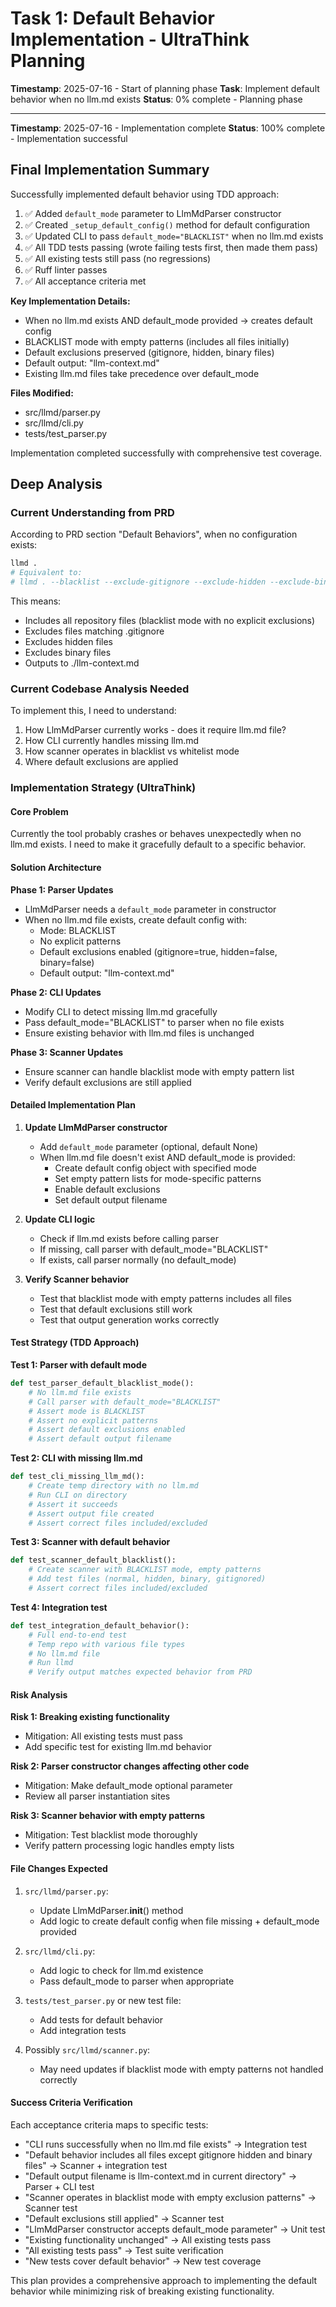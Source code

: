 # Task 1: Default Behavior Implementation - UltraThink Planning

**Timestamp**: 2025-07-16 - Start of planning phase
**Task**: Implement default behavior when no llm.md exists
**Status**: 0% complete - Planning phase

---

**Timestamp**: 2025-07-16 - Implementation complete
**Status**: 100% complete - Implementation successful

## Final Implementation Summary

Successfully implemented default behavior using TDD approach:

1. ✅ Added `default_mode` parameter to LlmMdParser constructor
2. ✅ Created `_setup_default_config()` method for default configuration  
3. ✅ Updated CLI to pass `default_mode="BLACKLIST"` when no llm.md exists
4. ✅ All TDD tests passing (wrote failing tests first, then made them pass)
5. ✅ All existing tests still pass (no regressions)
6. ✅ Ruff linter passes
7. ✅ All acceptance criteria met

**Key Implementation Details:**
- When no llm.md exists AND default_mode provided → creates default config
- BLACKLIST mode with empty patterns (includes all files initially)
- Default exclusions preserved (gitignore, hidden, binary files)
- Default output: "llm-context.md"
- Existing llm.md files take precedence over default_mode

**Files Modified:**
- src/llmd/parser.py
- src/llmd/cli.py  
- tests/test_parser.py

Implementation completed successfully with comprehensive test coverage.

## Deep Analysis

### Current Understanding from PRD
According to PRD section "Default Behaviors", when no configuration exists:
```bash
llmd .
# Equivalent to:
# llmd . --blacklist --exclude-gitignore --exclude-hidden --exclude-binary
```

This means:
- Includes all repository files (blacklist mode with no explicit exclusions)
- Excludes files matching .gitignore
- Excludes hidden files
- Excludes binary files  
- Outputs to ./llm-context.md

### Current Codebase Analysis Needed

To implement this, I need to understand:
1. How LlmMdParser currently works - does it require llm.md file?
2. How CLI currently handles missing llm.md 
3. How scanner operates in blacklist vs whitelist mode
4. Where default exclusions are applied

### Implementation Strategy (UltraThink)

#### Core Problem
Currently the tool probably crashes or behaves unexpectedly when no llm.md exists. I need to make it gracefully default to a specific behavior.

#### Solution Architecture

**Phase 1: Parser Updates**
- LlmMdParser needs a `default_mode` parameter in constructor
- When no llm.md file exists, create default config with:
  - Mode: BLACKLIST
  - No explicit patterns 
  - Default exclusions enabled (gitignore=true, hidden=false, binary=false)
  - Default output: "llm-context.md"

**Phase 2: CLI Updates**  
- Modify CLI to detect missing llm.md gracefully
- Pass default_mode="BLACKLIST" to parser when no file exists
- Ensure existing behavior with llm.md files is unchanged

**Phase 3: Scanner Updates**
- Ensure scanner can handle blacklist mode with empty pattern list
- Verify default exclusions are still applied

#### Detailed Implementation Plan

1. **Update LlmMdParser constructor**
   - Add `default_mode` parameter (optional, default None)
   - When llm.md file doesn't exist AND default_mode is provided:
     - Create default config object with specified mode
     - Set empty pattern lists for mode-specific patterns
     - Enable default exclusions
     - Set default output filename

2. **Update CLI logic**
   - Check if llm.md exists before calling parser
   - If missing, call parser with default_mode="BLACKLIST"
   - If exists, call parser normally (no default_mode)

3. **Verify Scanner behavior**
   - Test that blacklist mode with empty patterns includes all files
   - Test that default exclusions still work
   - Test that output generation works correctly

#### Test Strategy (TDD Approach)

**Test 1: Parser with default mode**
```python
def test_parser_default_blacklist_mode():
    # No llm.md file exists
    # Call parser with default_mode="BLACKLIST"
    # Assert mode is BLACKLIST
    # Assert no explicit patterns
    # Assert default exclusions enabled
    # Assert default output filename
```

**Test 2: CLI with missing llm.md**
```python
def test_cli_missing_llm_md():
    # Create temp directory with no llm.md
    # Run CLI on directory
    # Assert it succeeds
    # Assert output file created
    # Assert correct files included/excluded
```

**Test 3: Scanner with default behavior**
```python
def test_scanner_default_blacklist():
    # Create scanner with BLACKLIST mode, empty patterns
    # Add test files (normal, hidden, binary, gitignored)
    # Assert correct files included/excluded
```

**Test 4: Integration test**
```python
def test_integration_default_behavior():
    # Full end-to-end test
    # Temp repo with various file types
    # No llm.md file
    # Run llmd
    # Verify output matches expected behavior from PRD
```

#### Risk Analysis

**Risk 1: Breaking existing functionality**
- Mitigation: All existing tests must pass
- Add specific test for existing llm.md behavior

**Risk 2: Parser constructor changes affecting other code**
- Mitigation: Make default_mode optional parameter
- Review all parser instantiation sites

**Risk 3: Scanner behavior with empty patterns**
- Mitigation: Test blacklist mode thoroughly
- Verify pattern processing logic handles empty lists

#### File Changes Expected

1. `src/llmd/parser.py`:
   - Update LlmMdParser.__init__() method
   - Add logic to create default config when file missing + default_mode provided

2. `src/llmd/cli.py`:
   - Add logic to check for llm.md existence
   - Pass default_mode to parser when appropriate

3. `tests/test_parser.py` or new test file:
   - Add tests for default behavior
   - Add integration tests

4. Possibly `src/llmd/scanner.py`:
   - May need updates if blacklist mode with empty patterns not handled correctly

#### Success Criteria Verification

Each acceptance criteria maps to specific tests:
- "CLI runs successfully when no llm.md file exists" → Integration test
- "Default behavior includes all files except gitignore hidden and binary files" → Scanner + integration test  
- "Default output filename is llm-context.md in current directory" → Parser + CLI test
- "Scanner operates in blacklist mode with empty exclusion patterns" → Scanner test
- "Default exclusions still applied" → Scanner test
- "LlmMdParser constructor accepts default_mode parameter" → Unit test
- "Existing functionality unchanged" → All existing tests pass
- "All existing tests pass" → Test suite verification
- "New tests cover default behavior" → New test coverage

This plan provides a comprehensive approach to implementing the default behavior while minimizing risk of breaking existing functionality.